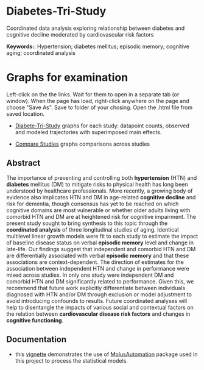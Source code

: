 # Diabetes-Tri-Study
Coordinated data analysis exploring relationship between diabetes and cognitive decline moderated by cardiovascular risk factors 

**Keywords:**: Hypertension; diabetes mellitus; episodic memory; cognitive aging; coordinated analysis

# Graphs for examination

Left-click on the the links. Wait for them to open in a separate tab (or window). When the page has load,  right-click anywhere on the page and choose "Save As". Save to folder of your chosing. Open the .html file from saved location.

 - [Diabete-Tri-Study](https://raw.githubusercontent.com/IALSA/Diabetes-Tri-Study/master/Reports/Studies_report/Diabetes-Tri-Study.html?token=ACfLyTbYVnSKPb0cwx9RBeXzGb6CYqkWks5VOVhJwA%3D%3D) graphs for each study: datapoint counts, observed and modeled trajectories with superimposed main effects. 
 
 - [Compare Studies](https://raw.githubusercontent.com/IALSA/Diabetes-Tri-Study/master/Reports/Studies_report/Compare_Studies.html?token=ACfLyXWMNmFXAkHDAbrqCSwzEplbuLxHks5VOVmYwA%3D%3D) graphs comparisons across studies



## Abstract  
The importance of preventing and controlling both **hypertension** (HTN) and **diabetes** mellitus (DM) to mitigate risks to physical health has long been understood by healthcare professionals. More recently, a growing body of evidence also implicates HTN and DM in age-related **cognitive decline** and risk for dementia, though consensus has yet to be reached on which cognitive domains are most vulnerable or whether older adults living with comorbid HTN and DM are at heightened risk for cognitive impairment. The present study sought to bring synthesis to this topic through the **coordinated analysis** of three longitudinal studies of aging. Identical multilevel linear growth models were fit to each study to estimate the impact of baseline disease status on verbal **episodic memory** level and change in late-life. Our findings suggest that independent and comorbid HTN and DM are differentially associated with verbal **episodic memory** and that these associations are context-dependent. The direction of estimates for the association between independent HTN and change in performance were mixed across studies. In only one study were independent DM and comorbid HTN and DM significantly related to performance. Given this, we recommend that future work explicitly differentiate between individuals diagnosed with HTN and/or DM through exclusion or model adjustment to avoid introducing confounds to results. Future coordinated analyses will help to disentangle the impacts of various social and contextual factors on the relation between **cardiovascular disease risk factors** and changes in **cognitive functioning**.


## Documentation

- this [vignette](http://cran.r-project.org/web/packages/MplusAutomation/vignettes/Vignette.pdf) demonstrates the use of  [MplusAutomation](http://cran.r-project.org/web/packages/MplusAutomation/MplusAutomation.pdf) package used in this project to process the statistical models. 
